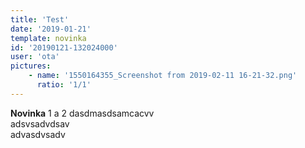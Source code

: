 ```yaml
---
title: 'Test'
date: '2019-01-21'
template: novinka
id: '20190121-132024000'
user: 'ota'
pictures:
    - name: '1550164355_Screenshot from 2019-02-11 16-21-32.png'
      ratio: '1/1'
---
```

**Novinka** 1 a 2 dasdmasdsamcacvv  
adsvsadvdsav  
advasdvsadv

